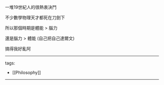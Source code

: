 一堆19世紀人的很熱衷決鬥

不少數學物理天才都死在刀劍下

所以那個時期是體能 > 腦力

還是腦力 > 體能 (自己把自己達爾文)

搞得我好亂阿  


---
tags:
  - [[Philosophy]]

---
